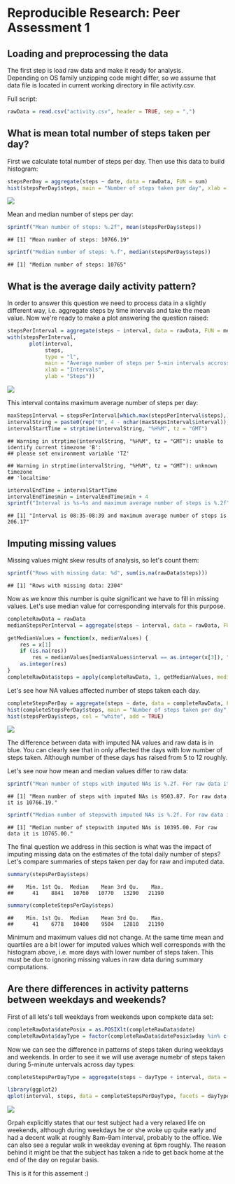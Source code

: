 # Reproducible Research: Peer Assessment 1


## Loading and preprocessing the data
The first step is load raw data and make it ready for analysis.  
Depending on OS family unzipping code might differ, so we assume that data file is located in current working directory in file activity.csv.  
  
Full script:

```r
rawData = read.csv("activity.csv", header = TRUE, sep = ",")
```


## What is mean total number of steps taken per day?
First we calculate total number of steps per day. Then use this data to build histogram:  

```r
stepsPerDay = aggregate(steps ~ date, data = rawData, FUN = sum)
hist(stepsPerDay$steps, main = "Number of steps taken per day", xlab = "Steps")
```

![](PA1_template_files/figure-html/unnamed-chunk-2-1.png) 
  
Mean and median number of steps per day:  

```r
sprintf("Mean number of steps: %.2f", mean(stepsPerDay$steps))
```

```
## [1] "Mean number of steps: 10766.19"
```

```r
sprintf("Median number of steps: %.f", median(stepsPerDay$steps))
```

```
## [1] "Median number of steps: 10765"
```


## What is the average daily activity pattern?
In order to answer this question we need to process data in a slightly different way, i.e. aggregate steps by time intervals and take the mean value. Now we're ready to make a plot answering the question raised:  

```r
stepsPerInterval = aggregate(steps ~ interval, data = rawData, FUN = mean)
with(stepsPerInterval,
       plot(interval,
            steps,
            type = "l",
            main = "Average number of steps per 5-min intervals accross all days",
            xlab = "Intervals",
            ylab = "Steps"))
```

![](PA1_template_files/figure-html/unnamed-chunk-4-1.png) 
  
This interval contains maximum average number of steps per day:  

```r
maxStepsInterval = stepsPerInterval[which.max(stepsPerInterval$steps),]
intervalString = paste0(rep("0", 4 - nchar(maxStepsInterval$interval)), maxStepsInterval$interval, collapse = "")
intervalStartTime = strptime(intervalString, "%H%M", tz = "GMT")
```

```
## Warning in strptime(intervalString, "%H%M", tz = "GMT"): unable to identify current timezone 'B':
## please set environment variable 'TZ'
```

```
## Warning in strptime(intervalString, "%H%M", tz = "GMT"): unknown timezone
## 'localtime'
```

```r
intervalEndTime = intervalStartTime
intervalEndTime$min = intervalEndTime$min + 4
sprintf("Interval is %s-%s and maximum average number of steps is %.2f", format(intervalStartTime, "%H:%M"), format(intervalEndTime, "%H:%M"), maxStepsInterval$steps)
```

```
## [1] "Interval is 08:35-08:39 and maximum average number of steps is 206.17"
```


## Imputing missing values
Missing values might skew results of analysis, so let's count them:  

```r
sprintf("Rows with missing data: %d", sum(is.na(rawData$steps)))
```

```
## [1] "Rows with missing data: 2304"
```
  
Now as we know this number is quite significant we have to fill in missing values. Let's use median value for corresponding intervals for this purpose.  

```r
completeRawData = rawData
medianStepsPerInterval = aggregate(steps ~ interval, data = rawData, FUN = median, na.rm = TRUE)

getMedianValues = function(x, medianValues) {
    res = x[1]
    if (is.na(res))
        res = medianValues[medianValues$interval == as.integer(x[3]), "steps"][1]
    as.integer(res)
}
completeRawData$steps = apply(completeRawData, 1, getMedianValues, medianValues = medianStepsPerInterval)
```
  
Let's see how NA values affected number of steps taken each day.

```r
completeStepsPerDay = aggregate(steps ~ date, data = completeRawData, FUN = sum)
hist(completeStepsPerDay$steps, main = "Number of steps taken per day", xlab = "Steps", col = "blue")
hist(stepsPerDay$steps, col = "white", add = TRUE)
```

![](PA1_template_files/figure-html/unnamed-chunk-8-1.png) 
  
The difference between data with imputed NA values and raw data is in blue. You can clearly see that in only affected the days with low number of steps taken. Although number of these days has raised from 5 to 12 roughly.  
  
Let's see now how mean and median values differ to raw data:  

```r
sprintf("Mean number of steps with imputed NAs is %.2f. For raw data it is %.2f.", mean(completeStepsPerDay$steps), mean(stepsPerDay$steps))
```

```
## [1] "Mean number of steps with imputed NAs is 9503.87. For raw data it is 10766.19."
```

```r
sprintf("Median number of stepswith imputed NAs is %.2f. For raw data it is %.2f.", median(completeStepsPerDay$steps), median(stepsPerDay$steps))
```

```
## [1] "Median number of stepswith imputed NAs is 10395.00. For raw data it is 10765.00."
```
  
The final question we address in this section is what was the impact of imputing missing data on the estimates of the total daily number of steps? Let's compare summaries of steps taken per day for raw and imputed data.  

```r
summary(stepsPerDay$steps)
```

```
##    Min. 1st Qu.  Median    Mean 3rd Qu.    Max. 
##      41    8841   10760   10770   13290   21190
```

```r
summary(completeStepsPerDay$steps)
```

```
##    Min. 1st Qu.  Median    Mean 3rd Qu.    Max. 
##      41    6778   10400    9504   12810   21190
```
Minimum and maximum values did not change. At the same time mean and quartiles are a bit lower for imputed values which well corresponds with the histogram above, i.e. more days with lower number of steps taken. This must be due to ignoring missing values in raw data during summary computations.  

## Are there differences in activity patterns between weekdays and weekends?
First of all lets's tell weekdays from weekends upon compkete data set:  

```r
completeRawData$datePosix = as.POSIXlt(completeRawData$date)
completeRawData$dayType = factor(completeRawData$datePosix$wday %in% c(1:5), labels = c("weekend", "weekday"))
```
  
Now we can see the difference in patterns of steps taken during weekdays and weekends. In order to see it we will use average numebr of steps taken during 5-minute untervals across day types:

```r
completeStepsPerDayType = aggregate(steps ~ dayType + interval, data = completeRawData, FUN = sum)

library(ggplot2)
qplot(interval, steps, data = completeStepsPerDayType, facets = dayType ~ ., geom = "line")
```

![](PA1_template_files/figure-html/unnamed-chunk-12-1.png) 
  
Grpah explicitly states that our test subject had a very relaxed life on weekends, although during weekdays he or she woke up quite early and had a decent walk at roughly 8am-9am interval, probably to the office. We can also see a regular walk in weekday evening at 6pm roughly. The reason behind it might be that the subject has taken a ride to get back home at the end of the day on regular basis.  
  
This is it for this assement :)  
